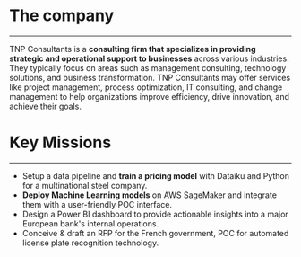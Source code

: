 # The company
---

TNP Consultants is a **consulting firm that specializes in providing strategic and operational support to businesses** across various industries. They typically focus on areas such as management consulting, technology solutions, and business transformation. TNP Consultants may offer services like project management, process optimization, IT consulting, and change management to help organizations improve efficiency, drive innovation, and achieve their goals.

# Key Missions
---

- Setup a data pipeline and **train a pricing model** with Dataiku and Python for a multinational steel company.
- **Deploy Machine Learning models** on AWS SageMaker and integrate them with a user-friendly POC interface.
- Design a Power BI dashboard to provide actionable insights into a major European bank's internal operations.
- Conceive & draft an RFP for the French government, POC for automated license plate recognition technology.
